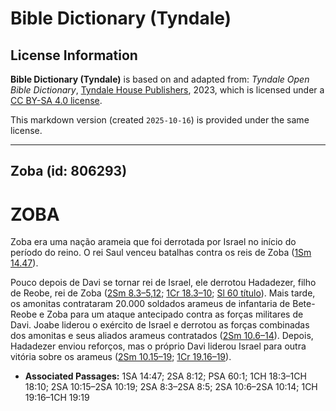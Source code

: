 # Bible Dictionary (Tyndale)

## License Information

**Bible Dictionary (Tyndale)** is based on and adapted from: _Tyndale Open Bible Dictionary_, [Tyndale House Publishers](https://tyndaleopenresources.com/), 2023, which is licensed under a [CC BY-SA 4.0 license](https://creativecommons.org/licenses/by-sa/4.0/legalcode.en).

This markdown version (created `2025-10-16`) is provided under the same license.



--------------------------------

## Zoba (id: 806293)

ZOBA
====

Zoba era uma nação arameia que foi derrotada por Israel no início do período do reino. O rei Saul venceu batalhas contra os reis de Zoba ([1Sm 14\.47](https://ref.ly/1Sam14:47)).

Pouco depois de Davi se tornar rei de Israel, ele derrotou Hadadezer, filho de Reobe, rei de Zoba ([2Sm 8\.3–5,12](https://ref.ly/2Sam8:3-2Sam8:5,2Sam8:12); [1Cr 18\.3–10](https://ref.ly/1Chr18:3-1Chr18:10); [Sl 60 título](https://ref.ly/Ps60:1)). Mais tarde, os amonitas contrataram 20\.000 soldados arameus de infantaria de Bete\-Reobe e Zoba para um ataque antecipado contra as forças militares de Davi. Joabe liderou o exército de Israel e derrotou as forças combinadas dos amonitas e seus aliados arameus contratados ([2Sm 10\.6–14](https://ref.ly/2Sam10:6-2Sam10:14)). Depois, Hadadezer enviou reforços, mas o próprio Davi liderou Israel para outra vitória sobre os arameus ([2Sm 10\.15–19](https://ref.ly/2Sam10:15-2Sam10:19); [1Cr 19\.16–19](https://ref.ly/1Chr19:16-1Chr19:19)).

* **Associated Passages:** 1SA 14:47; 2SA 8:12; PSA 60:1; 1CH 18:3–1CH 18:10; 2SA 10:15–2SA 10:19; 2SA 8:3–2SA 8:5; 2SA 10:6–2SA 10:14; 1CH 19:16–1CH 19:19

